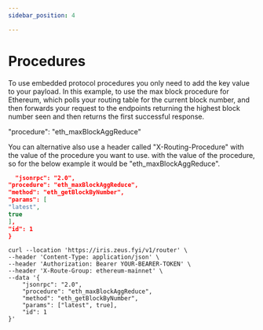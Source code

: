 ```yaml
---
sidebar_position: 4

---
```


# Procedures

To use embedded protocol procedures you only need to add the key value to your payload. In this example, to use the max
block procedure for Ethereum, which polls your routing table for the current block number, and then forwards your
request to the endpoints returning the highest block number seen and then returns the first successful response.

"procedure": "eth_maxBlockAggReduce"

You can alternative also use a header called "X-Routing-Procedure" with the value of the procedure you want to use.
with the value of the procedure, so for the below example it would be "eth_maxBlockAggReduce".

```json
  "jsonrpc": "2.0",
"procedure": "eth_maxBlockAggReduce",
"method": "eth_getBlockByNumber",
"params": [
"latest",
true
],
"id": 1
}
```
```
curl --location 'https://iris.zeus.fyi/v1/router' \
--header 'Content-Type: application/json' \
--header 'Authorization: Bearer YOUR-BEARER-TOKEN' \
--header 'X-Route-Group: ethereum-mainnet' \
--data '{
    "jsonrpc": "2.0",
    "procedure": "eth_maxBlockAggReduce",
    "method": "eth_getBlockByNumber",
    "params": ["latest", true],
    "id": 1
}'
```